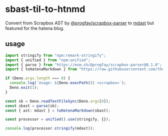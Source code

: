 # sbast-til-to-htnmd

Convert from Scrapbox AST by [@progfay/scrapbox-parser](https://github.com/progfay/scrapbox-parser) to [mdast](https://github.com/syntax-tree/mdast) but featured for the hatena blog.

## usage

```typescript
import stringify from "npm:remark-stringify";
import { unified } from "npm:unified";
import { parse } from "https://esm.sh/@progfay/scrapbox-parser@8.1.0";
import { toHatenaMarkdown } from "https://raw.githubusercontent.com/theoremoon/sbast-util-to-htnmd/master/src/index.ts";

if (Deno.args.length === 0) {
  console.log(`Usage: ${Deno.execPath()} <scrapbox>`);
  Deno.exit(1);
}

const sb = Deno.readTextFileSync(Deno.args[0]);
const sbast = parse(sb);
const { ast: mdast } = toHatenaMarkdown(sbast);

const processor = unified().use(stringify, {});

console.log(processor.stringify(mdast));
```
